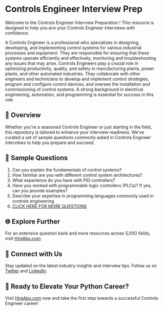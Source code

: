 # Controls Engineer Interview Prep

Welcome to the Controls Engineer Interview Preparation ! This resource is designed to help you ace your Controls Engineer interviews with confidence.

A Controls Engineer is a professional who specializes in designing, developing, and implementing control systems for various industrial processes and equipment. They are responsible for ensuring that these systems operate efficiently and effectively, monitoring and troubleshooting any issues that may arise. Controls Engineers play a crucial role in optimizing productivity, quality, and safety in manufacturing plants, power plants, and other automated industries. They collaborate with other engineers and technicians to develop and implement control strategies, program and configure control devices, and oversee the installation and commissioning of control systems. A strong background in electrical engineering, automation, and programming is essential for success in this role.

## 🚀 Overview

Whether you're a seasoned Controls Engineer or just starting in the field, this repository is tailored to enhance your interview readiness. We've curated a set of sample questions commonly asked in Controls Engineer interviews to help you prepare and succeed.

## 📝 Sample Questions

1. Can you explain the fundamentals of control systems?
2. How familiar are you with different control system architectures?
3. What experience do you have with PID controllers?
4. Have you worked with programmable logic controllers (PLCs)? If yes, can you provide examples?
5. Describe your expertise in programming languages commonly used in controls engineering.
6. [CLICK HERE FOR MORE QUESTIONS](https://hireabo.com/job/3_2_25/Controls%20Engineer)

## 🌐 Explore Further

For an extensive question bank and more resources across 5,000 fields, visit [HireAbo.com](https://www.hireabo.com).

## 📱 Connect with Us

Stay updated on the latest industry insights and interview tips. Follow us on [Twitter](https://twitter.com/hireabo) and [LinkedIn](https://www.linkedin.com/in/hire-abo-3609972a8/).

## 🚀 Ready to Elevate Your Python Career?

Visit [HireAbo.com](https://www.hireabo.com) now and take the first step towards a successful Controls Engineer career!